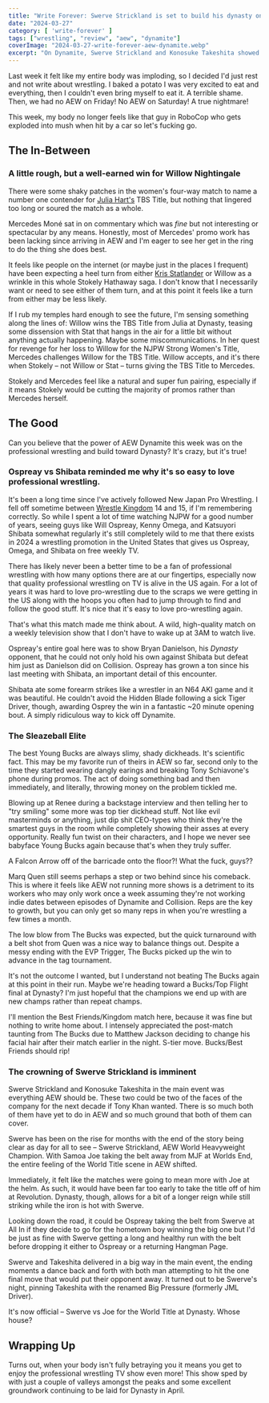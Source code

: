 ```yaml
---
title: "Write Forever: Swerve Strickland is set to build his dynasty on AEW Dynamite for March 27"
date: "2024-03-27"
category: [ 'write-forever' ]
tags: ["wrestling", "review", "aew", "dynamite"]
coverImage: "2024-03-27-write-forever-aew-dynamite.webp"
excerpt: "On Dynamite, Swerve Strickland and Konosuke Takeshita showed why they are the future of AEW – and the future is now."
---
```


Last week it felt like my entire body was imploding, so I decided I'd just rest and not write about wrestling. I baked a potato I was very excited to eat and everything, then I couldn't even bring myself to eat it. A terrible shame. Then, we had no AEW on Friday! No AEW on Saturday! A true nightmare!

This week, my body no longer feels like that guy in RoboCop who gets exploded into mush when hit by a car so let's fucking go.

## The In-Between

### A little rough, but a well-earned win for Willow Nightingale

There were some shaky patches in the women's four-way match to name a number one contender for [Julia Hart's](/posts/2023-12-31-5-reasons-why-aew-continental-classic) TBS Title, but nothing that lingered too long or soured the match as a whole.

Mercedes Moné sat in on commentary which was _fine_ but not interesting or spectacular by any means. Honestly, most of Mercedes' promo work has been lacking since arriving in AEW and I'm eager to see her get in the ring to do the thing she does best.

It feels like people on the internet (or maybe just in the places I frequent) have been expecting a heel turn from either [Kris Statlander](/posts/2024-03-06-write-forever-aew-dynamite) or Willow as a wrinkle in this whole Stokely Hathaway saga. I don't know that I necessarily want or need to see either of them turn, and at this point it feels like a turn from either may be less likely.

If I rub my temples hard enough to see the future, I'm sensing something along the lines of: Willow wins the TBS Title from Julia at Dynasty, teasing some dissension with Stat that hangs in the air for a little bit without anything actually happening. Maybe some miscommunications. In her quest for revenge for her loss to Willow for the NJPW Strong Women's Title, Mercedes challenges Willow for the TBS Title. Willow accepts, and it's there when Stokely – not Willow or Stat – turns giving the TBS Title to Mercedes.

Stokely and Mercedes feel like a natural and super fun pairing, especially if it means Stokely would be cutting the majority of promos rather than Mercedes herself.

## The Good

Can you believe that the power of AEW Dynamite this week was on the professional wrestling and build toward Dynasty? It's crazy, but it's true!

### Ospreay vs Shibata reminded me why it's so easy to love professional wrestling.

It's been a long time since I've actively followed New Japan Pro Wrestling. I fell off sometime between [Wrestle Kingdom](/posts/2025-01-04-write-forever-njpw-wrestle-kingdom-19) 14 and 15, if I'm remembering correctly. So while I spent a lot of time watching NJPW for a good number of years, seeing guys like Will Ospreay, Kenny Omega, and Katsuyori Shibata somewhat regularly it's still completely wild to me that there exists in 2024 a wrestling promotion in the United States that gives us Ospreay, Omega, and Shibata on free weekly TV.

There has likely never been a better time to be a fan of professional wrestling with how many options there are at our fingertips, especially now that quality professional wrestling on TV is alive in the US again. For a lot of years it was hard to love pro-wrestling due to the scraps we were getting in the US along with the hoops you often had to jump through to find and follow the good stuff. It's nice that it's easy to love pro-wrestling again.

That's what this match made me think about. A wild, high-quality match on a weekly television show that I don't have to wake up at 3AM to watch live.

Ospreay's entire goal here was to show Bryan Danielson, his _Dynasty_ opponent, that he could not only hold his own against Shibata but defeat him just as Danielson did on Collision. Ospreay has grown a ton since his last meeting with Shibata, an important detail of this encounter.

Shibata ate some forearm strikes like a wrestler in an N64 AKI game and it was beautiful. He couldn't avoid the Hidden Blade following a sick Tiger Driver, though, awarding Osprey the win in a fantastic ~20 minute opening bout. A simply ridiculous way to kick off Dynamite.

### The Sleazeball Elite

The best Young Bucks are always slimy, shady dickheads. It's scientific fact. This may be my favorite run of theirs in AEW so far, second only to the time they started wearing dangly earings and breaking Tony Schiavone's phone during promos. The act of doing something bad and then immediately, and literally, throwing money on the problem tickled me.

Blowing up at Renee during a backstage interview and then telling her to "try smiling" some more was top tier dickhead stuff. Not like evil masterminds or anything, just dip shit CEO-types who think they're the smartest guys in the room while completely showing their asses at every opportunity. Really fun twist on their characters, and I hope we never see babyface Young Bucks again because that's when they truly suffer.

A Falcon Arrow off of the barricade onto the floor?! What the fuck, guys??

Marq Quen still seems perhaps a step or two behind since his comeback. This is where it feels like AEW not running more shows is a detriment to its workers who may only work once a week assuming they're not working indie dates between episodes of Dynamite and Collision. Reps are the key to growth, but you can only get so many reps in when you're wrestling a few times a month.

The low blow from The Bucks was expected, but the quick turnaround with a belt shot from Quen was a nice way to balance things out. Despite a messy ending with the EVP Trigger, The Bucks picked up the win to advance in the tag tournament.

It's not the outcome I wanted, but I understand not beating The Bucks again at this point in their run. Maybe we're heading toward a Bucks/Top Flight final at Dynasty? I'm just hopeful that the champions we end up with are new champs rather than repeat champs.

I'll mention the Best Friends/Kingdom match here, because it was fine but nothing to write home about. I intensely appreciated the post-match taunting from The Bucks due to Matthew Jackson deciding to change his facial hair after their match earlier in the night. S-tier move. Bucks/Best Friends should rip!

### The crowning of Swerve Strickland is imminent

Swerve Strickland and Konosuke Takeshita in the main event was everything AEW should be. These two could be two of the faces of the company for the next decade if Tony Khan wanted. There is so much both of them have yet to do in AEW and so much ground that both of them can cover.

Swerve has been on the rise for months with the end of the story being clear as day for all to see – Swerve Strickland, AEW World Heavyweight Champion. With Samoa Joe taking the belt away from MJF at Worlds End, the entire feeling of the World Title scene in AEW shifted.

Immediately, it felt like the matches were going to mean more with Joe at the helm. As such, it would have been far too early to take the title off of him at Revolution. Dynasty, though, allows for a bit of a longer reign while still striking while the iron is hot with Swerve.

Looking down the road, it could be Ospreay taking the belt from Swerve at All In if they decide to go for the hometown boy winning the big one but I'd be just as fine with Swerve getting a long and healthy run with the belt before dropping it either to Ospreay or a returning Hangman Page.

Swerve and Takeshita delivered in a big way in the main event, the ending moments a dance back and forth with both man attempting to hit the one final move that would put their opponent away. It turned out to be Swerve's night, pinning Takeshita with the renamed Big Pressure (formerly JML Driver).

It's now official – Swerve vs Joe for the World Title at Dynasty. Whose house?

## Wrapping Up

Turns out, when your body isn't fully betraying you it means you get to enjoy the professional wrestling TV show even more! This show sped by with just a couple of valleys amongst the peaks and some excellent groundwork continuing to be laid for Dynasty in April.
